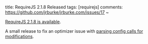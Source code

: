 title: RequireJS 2.1.8 Released
tags: [requirejs]
comments: https://github.com/jrburke/jrburke.com/issues/17
~

[RequireJS 2.1.8 is available](http://www.requirejs.org/docs/download.html).

A small release to fix an optimizer issue with [parsing config calls for modifications](https://github.com/jrburke/r.js/issues/476).
